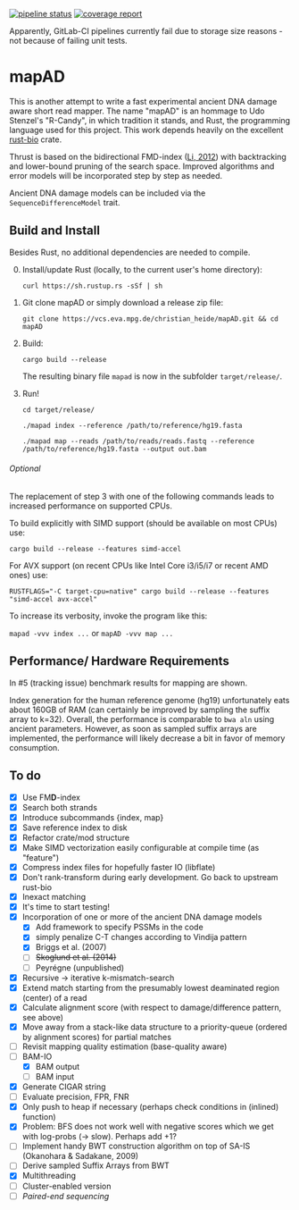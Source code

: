 [![pipeline status](https://vcs.eva.mpg.de/christian_heide/mapAD/badges/master/pipeline.svg)](https://vcs.eva.mpg.de/christian_heide/mapAD/commits/master) 
[![coverage report](https://vcs.eva.mpg.de/christian_heide/mapAD/badges/master/coverage.svg)](https://vcs.eva.mpg.de/christian_heide/mapAD/commits/master)

Apparently, GitLab-CI pipelines currently fail due to storage size reasons - not because of failing unit tests.

# mapAD

This is another attempt to write a fast experimental ancient DNA damage aware short read mapper. The name "mapAD" is 
an hommage to Udo Stenzel's "R-Candy", in which tradition it stands, and Rust, the programming language used for this 
project. This work depends heavily on the excellent [rust-bio](https://rust-bio.github.io/) crate. 

Thrust is based on the bidirectional FMD-index ([Li, 2012](https://academic.oup.com/bioinformatics/article/28/14/1838/218887)) 
with backtracking and lower-bound pruning of the search space. 
Improved algorithms and error models will be incorporated step by step as needed. 

Ancient DNA damage models can be included via the `SequenceDifferenceModel` trait. 

## Build and Install

Besides Rust, no additional dependencies are needed to compile. 

0. Install/update Rust (locally, to the current user's home directory):

    `curl https://sh.rustup.rs -sSf | sh`

1. Git clone mapAD or simply download a release zip file:

    `git clone https://vcs.eva.mpg.de/christian_heide/mapAD.git && cd mapAD`

3. Build:

    `cargo build --release`
    
    The resulting binary file `mapad` is now in the subfolder `target/release/`.

4. Run!

    `cd target/release/`

    `./mapad index --reference /path/to/reference/hg19.fasta`
    
    `./mapad map --reads /path/to/reads/reads.fastq --reference /path/to/reference/hg19.fasta --output out.bam`

###### Optional
The replacement of step 3 with one of the following commands leads to increased performance on supported CPUs.

To build explicitly with SIMD support (should be available on most CPUs) use:

`cargo build --release --features simd-accel`

For AVX support (on recent CPUs like Intel Core i3/i5/i7 or recent AMD ones) use:

`RUSTFLAGS="-C target-cpu=native" cargo build --release --features "simd-accel avx-accel"`

To increase its verbosity, invoke the program like this:

`mapad -vvv index ...` or `mapAD -vvv map ...`

## Performance/ Hardware Requirements

In #5 (tracking issue) benchmark results for mapping are shown.

Index generation for the human reference genome (hg19) unfortunately eats about 160GB of RAM (can certainly be improved 
by sampling the suffix array to k=32). Overall, the performance is comparable to `bwa aln` using ancient parameters. 
However, as soon as sampled suffix arrays are implemented, the performance will likely decrease a bit in favor of memory 
consumption.  

## To do

- [x] Use FM**D**-index
- [x] Search both strands
- [x] Introduce subcommands {index, map}
- [x] Save reference index to disk
- [x] Refactor crate/mod structure
- [x] Make SIMD vectorization easily configurable at compile time (as "feature")
- [x] Compress index files for hopefully faster IO (libflate)
- [x] Don't rank-transform during early development. Go back to upstream rust-bio
- [x] Inexact matching
- [x] It's time to start testing!
- [x] Incorporation of one or more of the ancient DNA damage models
  - [x] Add framework to specify PSSMs in the code
  - [x] simply penalize C-T changes according to Vindija pattern
  - [x] Briggs et al. (2007)
  - [ ] ~~Skoglund et al. (2014)~~
  - [ ] Peyrégne (unpublished)
- [x] Recursive -> iterative k-mismatch-search
- [x] Extend match starting from the presumably lowest deaminated region (center) of a read
- [x] Calculate alignment score (with respect to damage/difference pattern, see above)
- [x] Move away from a stack-like data structure to a priority-queue (ordered by alignment scores) for partial matches
- [ ] Revisit mapping quality estimation (base-quality aware)
- [ ] BAM-IO
  - [x] BAM output
  - [ ] BAM input
- [x] Generate CIGAR string
- [ ] Evaluate precision, FPR, FNR
- [x] Only push to heap if necessary (perhaps check conditions in (inlined) function)
- [x] Problem: BFS does not work well with negative scores which we get with log-probs (-> slow). Perhaps add +1?
- [ ] Implement handy BWT construction algorithm on top of SA-IS (Okanohara & Sadakane, 2009)
- [ ] Derive sampled Suffix Arrays from BWT
- [x] Multithreading
- [ ] Cluster-enabled version
- [ ] _Paired-end sequencing_
